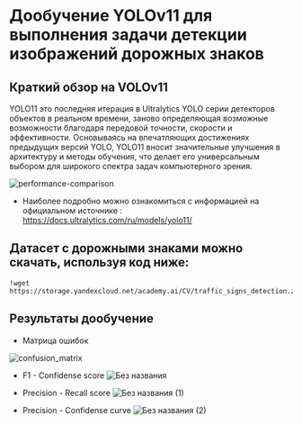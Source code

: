 # Дообучение YOLOv11 для выполнения задачи детекции изображений дорожных знаков

## Краткий обзор на VOLOv11

YOLO11 это последняя итерация в Ultralytics YOLO серии детекторов объектов в реальном времени, заново определяющая возможные возможности благодаря передовой точности, скорости и эффективности. Основываясь на впечатляющих достижениях предыдущих версий YOLO, YOLO11 вносит значительные улучшения в архитектуру и методы обучения, что делает его универсальным выбором для широкого спектра задач компьютерного зрения.

![performance-comparison](https://github.com/user-attachments/assets/2fbe71d0-a3b9-4b1f-b00c-ba21aeed0133)


* Наиболее подробно можно ознакомиться с информацией на официальном источнике : https://docs.ultralytics.com/ru/models/yolo11/

## Датасет с дорожными знаками можно скачать, используя код ниже: 
```
!wget https://storage.yandexcloud.net/academy.ai/CV/traffic_signs_detection.zip
```

## Результаты дообучение
* Матрица ошибок

![confusion_matrix](https://github.com/user-attachments/assets/fd81052c-e1dc-4187-a985-f19b795b51eb)

* F1 - Confidense score
![Без названия](https://github.com/user-attachments/assets/97ce9b6b-b869-4020-9a1a-30a7119f2c2c)

* Precision - Recall score
![Без названия (1)](https://github.com/user-attachments/assets/c9a8e0a2-af54-429d-b6a8-a13a88c2275f)

* Precision - Confidense curve
![Без названия (2)](https://github.com/user-attachments/assets/5db023b0-444b-4234-bab0-c67ed0ca4c05)
